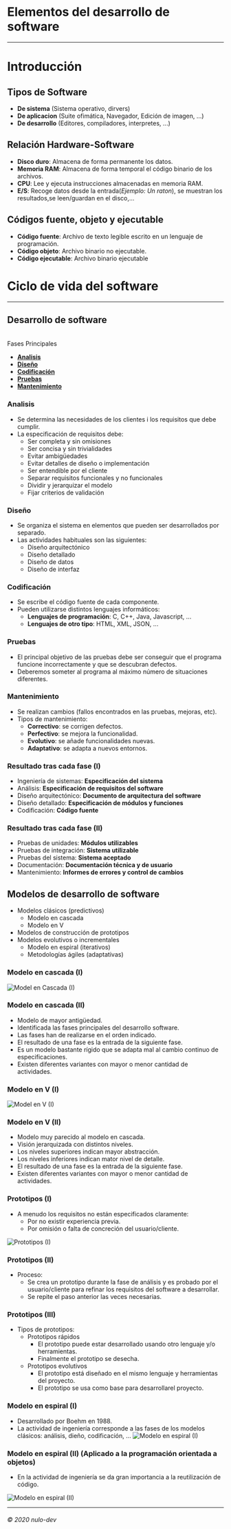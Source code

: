 # Elementos del desarrollo de software
---

# Introducción

## Tipos de Software

  - **De sistema** (Sistema operativo, dirvers)
  - **De aplicacion** (Suite ofimática, Navegador, Edición de imagen, ...)
  - **De desarrollo** (Editores, compiladores, interpretes, ...)

## Relación Hardware-Software

  - **Disco duro**: Almacena de forma permanente los datos.
  - **Memoria RAM**: Almacena de forma temporal el código binario de los archivos.
  - **CPU**: Lee y ejecuta instrucciones almacenadas en memoria RAM.
  - **E/S**: Recoge datos desde la entrada(*Ejemplo: Un raton*), se muestran los resultados,se leen/guardan en el disco,...

## Códigos fuente, objeto y ejecutable
 
 - **Código fuente**: Archivo de texto legible escrito en un lenguaje de programación.
 - **Código objeto**: Archivo binario no ejecutable.
 - **Código ejecutable**: Archivo binario ejecutable

# Ciclo de vida del software
---

## Desarrollo de software
\
Fases Principales
 - [**Analisis**](https://github.com/nulo-dev/Apuntes_M05/blob/main/UF1/Apuntes_1.md#analisis)
 - [**Diseño**](https://github.com/nulo-dev/Apuntes_M05/blob/main/UF1/Apuntes_1.md#dise%C3%B1o)
 - [**Codificación**](https://github.com/nulo-dev/Apuntes_M05/blob/main/UF1/Apuntes_1.md#codificaci%C3%B3n)
 - [**Pruebas**](https://github.com/nulo-dev/Apuntes_M05/blob/main/UF1/Apuntes_1.md#pruebas)
 - [**Mantenimiento**](https://github.com/nulo-dev/Apuntes_M05/blob/main/UF1/Apuntes_1.md#mantenimiento)

### Analisis

 - Se determina las necesidades de los clientes i los requisitos que debe cumplir.
 - La especificación de requisitos debe:
    - Ser completa y sin omisiones
    - Ser concisa y sin trivialidades
    - Evitar ambigüedades
    - Evitar detalles de diseño o implementación
    - Ser entendible por el cliente
    - Separar requisitos funcionales y no funcionales
    - Dividir y jerarquizar el modelo
    - Fijar criterios de validación

### Diseño

 - Se organiza el sistema en elementos que pueden ser desarrollados por separado.
 - Las actividades habituales son las siguientes:
    - Diseño arquitectónico
    - Diseño detallado
    - Diseño de datos
    - Diseño de interfaz

### Codificación

 - Se escribe el código fuente de cada componente.
 - Pueden utilizarse distintos lenguajes informáticos:
    -  **Lenguajes de programación**: C, C++, Java, Javascript, ...
    -  **Lenguajes de otro tipo**: HTML, XML, JSON, ...

### Pruebas

 - El principal objetivo de las pruebas debe ser conseguir que el programa funcione incorrectamente y que se descubran defectos.
 - Deberemos someter al programa al máximo número de situaciones diferentes.
 
### Mantenimiento

 - Se realizan cambios (fallos encontrados en las pruebas, mejoras, etc).
 - Tipos de mantenimiento:
    - **Correctivo**: se corrigen defectos.
    - **Perfectivo**: se mejora la funcionalidad.
    - **Evolutivo**: se añade funcionalidades nuevas.
    - **Adaptativo**: se adapta a nuevos entornos.

### Resultado tras cada fase (I)

 - Ingeniería de sistemas: **Especificación del sistema**
 - Análisis: **Especificación de requisitos del software**
 - Diseño arquitectónico: **Documento de arquitectura del software**
 - Diseño detallado: **Especificación de módulos y funciones**
 - Codificación: **Código fuente**

 ### Resultado tras cada fase (II)

 - Pruebas de unidades: **Módulos utilizables**
 - Pruebas de integración: **Sistema utilizable**
 - Pruebas del sistema: **Sistema aceptado**
 - Documentación: **Documentación técnica y de usuario**
 - Mantenimiento: **Informes de errores y control de cambios**
  
 ## Modelos de desarrollo de software

  - Modelos clásicos (predictivos)
      - Modelo en cascada
      - Modelo en V
  - Modelos de construcción de prototipos
  - Modelos evolutivos o incrementales
      - Modelo en espiral (iterativos)
      - Metodologías ágiles (adaptativas)
      
  ### Modelo en cascada (I)
  
  ![Model en Cascada (I)](http://jamj2000.github.io/entornosdesarrollo/1/assets/cascada.png "Model en Cascada (I)")
  
  ### Modelo en cascada (II)
  
  - Modelo de mayor antigüedad.
  - Identificada las fases principales del desarrollo software.
  - Las fases han de realizarse en el orden indicado.
  - El resultado de una fase es la entrada de la siguiente fase.
  - Es un modelo bastante rígido que se adapta mal al cambio continuo de especificaciones.
  - Existen diferentes variantes con mayor o menor cantidad de actividades.
  
  ### Modelo en V (I)
  
  ![Model en V (I)](http://jamj2000.github.io/entornosdesarrollo/1/assets/v.png "Model en V (I)")
  
  ### Modelo en V (II)
  
  - Modelo muy parecido al modelo en cascada.
  - Visión jerarquizada con distintos niveles.
  - Los niveles superiores indican mayor abstracción.
  - Los niveles inferiores indican mator nivel de detalle.
  - El resultado de una fase es la entrada de la siguiente fase.
  - Existen diferentes variantes con mayor o menor cantidad de actividades.
  
  ### Prototipos (I)
  
  - A menudo los requisitos no están especificados claramente:
      - Por no existir experiencia previa.
      - Por omisión o falta de concreción del usuario/cliente.
      
  ![Prototipos (I)](http://jamj2000.github.io/entornosdesarrollo/1/assets/prototipos.png "Prototipos (I)")
  
  ### Prototipos (II)
  
  - Proceso:
      - Se crea un prototipo durante la fase de análisis y es probado por el usuario/cliente para refinar los requisitos del software a desarrollar.
      - Se repite el paso anterior las veces necesarias.
      
  ### Prototipos (III)
  
  - Tipos de prototipos:
      - Prototipos rápidos
          - El prototipo puede estar desarrollado usando otro lenguaje y/o herramientas.
          - Finalmente el prototipo se desecha.
      - Prototipos evolutivos
          - El prototipo está diseñado en el mismo lenguaje y herramientas del proyecto.
          - El prototipo se usa como base para desarrollarel proyecto.
          
  ### Modelo en espiral (I)
  
  - Desarrollado por Boehm en 1988.
  - La actividad de ingeniería corresponde a las fases de los modelos clásicos: análisis, dieño, codificación, ...
  ![Modelo en espiral (I)](http://jamj2000.github.io/entornosdesarrollo/1/assets/espiral.png "Modelo en espiral (I)")
  
  ### Modelo en espiral (II) (Aplicado a la programación orientada a objetos)
  
  - En la actividad de ingeniería se da gran importancia a la reutilización de código.
  
  ![Modelo en espiral (II)](http://jamj2000.github.io/entornosdesarrollo/1/assets/espiral-poo.png "Modelo en espiral (II)")
  
---
###### © 2020 nulo-dev
